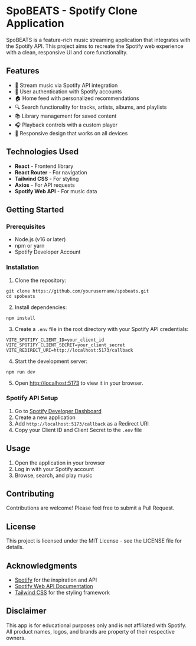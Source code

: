 # SpoBEATS - Spotify Clone Application

SpoBEATS is a feature-rich music streaming application that integrates with the Spotify API. This project aims to recreate the Spotify web experience with a clean, responsive UI and core functionality.

## Features

- 🎵 Stream music via Spotify API integration
- 🔐 User authentication with Spotify accounts
- 🏠 Home feed with personalized recommendations
- 🔍 Search functionality for tracks, artists, albums, and playlists
- 📚 Library management for saved content
- 🎧 Playback controls with a custom player
- 📱 Responsive design that works on all devices

## Technologies Used

- **React** - Frontend library
- **React Router** - For navigation
- **Tailwind CSS** - For styling
- **Axios** - For API requests
- **Spotify Web API** - For music data

## Getting Started

### Prerequisites

- Node.js (v16 or later)
- npm or yarn
- Spotify Developer Account

### Installation

1. Clone the repository:
```
git clone https://github.com/yourusername/spobeats.git
cd spobeats
```

2. Install dependencies:
```
npm install
```

3. Create a `.env` file in the root directory with your Spotify API credentials:
```
VITE_SPOTIFY_CLIENT_ID=your_client_id
VITE_SPOTIFY_CLIENT_SECRET=your_client_secret
VITE_REDIRECT_URI=http://localhost:5173/callback
```

4. Start the development server:
```
npm run dev
```

5. Open [http://localhost:5173](http://localhost:5173) to view it in your browser.

### Spotify API Setup

1. Go to [Spotify Developer Dashboard](https://developer.spotify.com/dashboard/)
2. Create a new application
3. Add `http://localhost:5173/callback` as a Redirect URI
4. Copy your Client ID and Client Secret to the `.env` file

## Usage

1. Open the application in your browser
2. Log in with your Spotify account
3. Browse, search, and play music

## Contributing

Contributions are welcome! Please feel free to submit a Pull Request.

## License

This project is licensed under the MIT License - see the LICENSE file for details.

## Acknowledgments

- [Spotify](https://www.spotify.com) for the inspiration and API
- [Spotify Web API Documentation](https://developer.spotify.com/documentation/web-api/)
- [Tailwind CSS](https://tailwindcss.com) for the styling framework

## Disclaimer

This app is for educational purposes only and is not affiliated with Spotify. All product names, logos, and brands are property of their respective owners.

